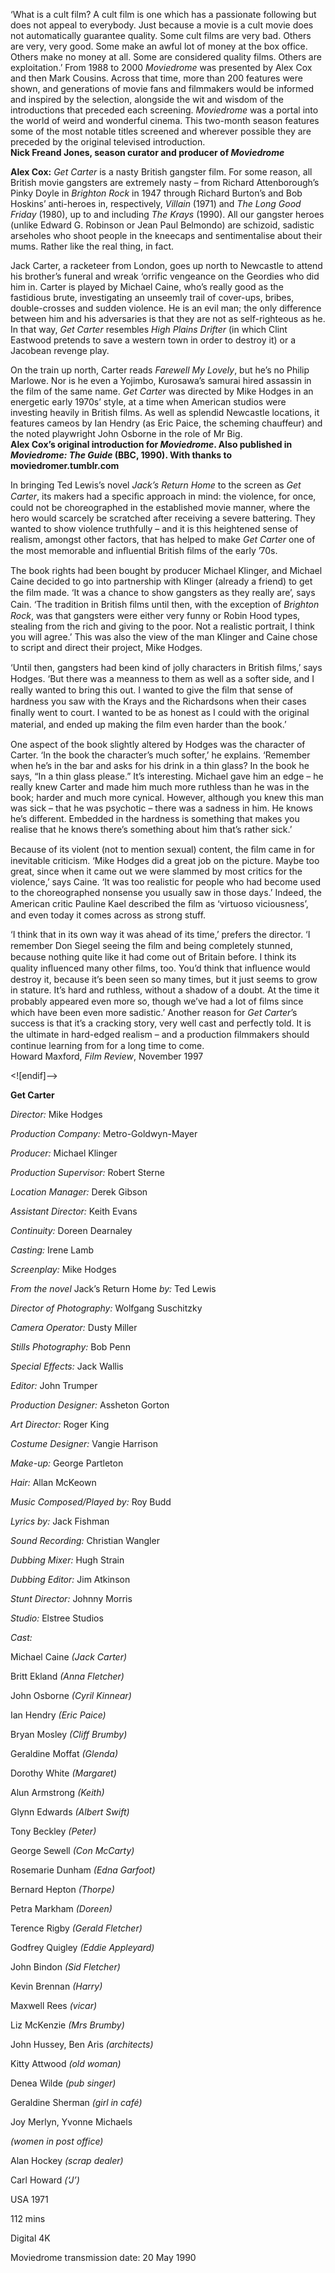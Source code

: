 
‘What is a cult film? A cult film is one which has a passionate following but does not appeal to everybody. Just because a movie is a cult movie does not automatically guarantee quality. Some cult films are very bad. Others are very, very good. Some make an awful lot of money at the box office. Others make no money at all. Some are considered quality films. Others are exploitation.’ From 1988 to 2000 _Moviedrome_ was presented by Alex Cox and then Mark Cousins. Across that time, more than 200 features were shown, and generations of movie fans and filmmakers would be informed and inspired by the selection, alongside the wit and wisdom of the introductions that preceded each screening. _Moviedrome_ was a portal into the world of weird and wonderful cinema. This two-month season features some of the most notable titles screened and wherever possible they are preceded by the original televised introduction.  
**Nick Freand Jones, season curator and producer  of _Moviedrome_**

**Alex Cox:** _Get Carter_ is a nasty British gangster film. For some reason, all British movie gangsters are extremely nasty – from Richard Attenborough’s Pinky Doyle in _Brighton Rock_ in 1947 through Richard Burton’s and Bob Hoskins’ anti-heroes in, respectively, _Villain_ (1971) and _The Long Good Friday_ (1980), up to and including _The Krays_ (1990). All our gangster heroes (unlike Edward G. Robinson or Jean Paul Belmondo) are schizoid, sadistic arseholes who shoot people in the kneecaps and sentimentalise about their mums. Rather like the real thing, in fact.

Jack Carter, a racketeer from London, goes up north to Newcastle to attend his brother’s funeral and wreak ‘orrific vengeance on the Geordies who did him in. Carter is played by Michael Caine, who’s really good as the fastidious brute, investigating an unseemly trail of cover-ups, bribes, double-crosses and sudden violence. He is an evil man; the only difference between him and his adversaries is that they are not as self-righteous as he. In that way, _Get Carter_ resembles _High Plains Drifter_ (in which Clint Eastwood pretends to save a western town in order to destroy it) or a Jacobean revenge play.

On the train up north, Carter reads _Farewell My Lovely_, but he’s no Philip Marlowe. Nor is he even a Yojimbo, Kurosawa’s samurai hired assassin in the film of the same name. _Get Carter_ was directed by Mike Hodges in an energetic early 1970s’ style, at a time when American studios were investing heavily in British films. As well as splendid Newcastle locations, it features cameos by Ian Hendry (as Eric Paice, the scheming chauffeur) and the noted playwright John Osborne in the role of Mr Big.  
**Alex Cox’s original introduction for _Moviedrome_. Also published in _Moviedrome: The Guide_ (BBC, 1990). With thanks to moviedromer.tumblr.com**

In bringing Ted Lewis’s novel _Jack’s Return Home_ to the screen as _Get_ _Carter_, its makers had a speciﬁc approach in mind: the violence, for once, could not be choreographed in the established movie manner, where the hero would scarcely be scratched after receiving a severe battering. They wanted to show violence truthfully – and it is this heightened sense of realism, amongst other factors, that has helped to make _Get_ _Carter_ one of the most memorable and inﬂuential British ﬁlms of the early ’70s.

The book rights had been bought by producer Michael Klinger, and Michael Caine decided to go into partnership with Klinger (already a friend) to get the ﬁlm made. ‘It was a chance to show gangsters as they really are’, says Cain. ‘The tradition in British ﬁlms until then, with the exception of _Brighton_ _Rock_, was that gangsters were either very funny or Robin Hood types, stealing from the rich and giving to the poor. Not a realistic portrait, I think you will agree.’ This was also the view of the man Klinger and Caine chose to script and direct their project, Mike Hodges.

‘Until then, gangsters had been kind of jolly characters in British ﬁlms,’ says Hodges. ‘But there was a meanness to them as well as a softer side, and I really wanted to bring this out. I wanted to give the ﬁlm that sense of hardness you saw with the Krays and the Richardsons when their cases ﬁnally went to court. I wanted to be as honest as I could with the original material, and ended up making the ﬁlm even harder than the book.’

One aspect of the book slightly altered by Hodges was the character of Carter. ‘In the book the character’s much softer,’ he explains. ‘Remember when he’s in the bar and asks for his drink in a thin glass? In the book he says, “In a thin glass please.” It’s interesting. Michael gave him an edge – he really knew Carter and made him much more ruthless than he was in the book; harder and much more cynical. However, although you knew this man was sick – that he was psychotic – there was a sadness in him. He knows he’s different. Embedded in the hardness is something that makes you realise that he knows there’s something about him that’s rather sick.’

Because of its violent (not to mention sexual) content, the ﬁlm came in for inevitable criticism. ‘Mike Hodges did a great job on the picture. Maybe too great, since when it came out we were slammed by most critics for the violence,’ says Caine. ‘It was too realistic for people who had become used to the choreographed nonsense you usually saw in those days.’ Indeed, the American critic Pauline Kael described the ﬁlm as ‘virtuoso viciousness’, and even today it comes across as strong stuff.

‘I think that in its own way it was ahead of its time,’ prefers the director. ‘I remember Don Siegel seeing the ﬁlm and being completely stunned, because nothing quite like it had come out of Britain before. I think its quality inﬂuenced many other ﬁlms, too. You’d think that inﬂuence would destroy it, because it’s been seen so many times, but it just seems to grow in stature. It’s hard and ruthless, without a shadow of a doubt. At the time it probably appeared even more so, though we’ve had a lot of ﬁlms since which have been even more sadistic.’ Another reason for _Get_ _Carter_’s success is that it’s a cracking story, very well cast and perfectly told. It is the ultimate in hard-edged realism – and a production ﬁlmmakers should continue learning from for a long time to come.  
Howard Maxford, _Film Review_, November 1997

<![endif]-->

**Get Carter**

_Director:_ Mike Hodges

_Production Company:_ Metro-Goldwyn-Mayer

_Producer:_ Michael Klinger

_Production Supervisor:_ Robert Sterne

_Location Manager:_ Derek Gibson

_Assistant Director:_ Keith Evans

_Continuity:_ Doreen Dearnaley

_Casting:_ Irene Lamb

_Screenplay:_ Mike Hodges

_From the novel_ Jack’s Return Home _by:_ Ted Lewis

_Director of Photography:_ Wolfgang Suschitzky

_Camera Operator:_ Dusty Miller

_Stills Photography:_ Bob Penn

_Special Effects:_ Jack Wallis

_Editor:_ John Trumper

_Production Designer:_ Assheton Gorton

_Art Director:_ Roger King

_Costume Designer:_ Vangie Harrison

_Make-up:_ George Partleton

_Hair:_ Allan McKeown

_Music Composed/Played by:_ Roy Budd

_Lyrics by:_ Jack Fishman

_Sound Recording:_ Christian Wangler

_Dubbing Mixer:_ Hugh Strain

_Dubbing Editor:_ Jim Atkinson

_Stunt Director:_ Johnny Morris

_Studio:_ Elstree Studios

_Cast:_

Michael Caine _(Jack Carter)_

Britt Ekland _(Anna Fletcher)_

John Osborne _(Cyril Kinnear)_

Ian Hendry _(Eric Paice)_

Bryan Mosley _(Cliff Brumby)_

Geraldine Moffat _(Glenda)_

Dorothy White _(Margaret)_

Alun Armstrong _(Keith)_

Glynn Edwards _(Albert Swift)_

Tony Beckley _(Peter)_

George Sewell _(Con McCarty)_

Rosemarie Dunham _(Edna Garfoot)_

Bernard Hepton _(Thorpe)_

Petra Markham _(Doreen)_

Terence Rigby _(Gerald Fletcher)_

Godfrey Quigley _(Eddie Appleyard)_

John Bindon _(Sid Fletcher)_

Kevin Brennan _(Harry)_

Maxwell Rees _(vicar)_

Liz McKenzie _(Mrs Brumby)_

John Hussey, Ben Aris _(architects)_

Kitty Attwood _(old woman)_

Denea Wilde _(pub singer)_

Geraldine Sherman _(girl in café)_

Joy Merlyn, Yvonne Michaels

_(women in post office)_

Alan Hockey _(scrap dealer)_

Carl Howard _(‘J’)_

USA 1971

112 mins

Digital 4K

Moviedrome transmission date: 20 May 1990
<!--stackedit_data:
eyJoaXN0b3J5IjpbNTk5MDE1NjIwXX0=
-->
